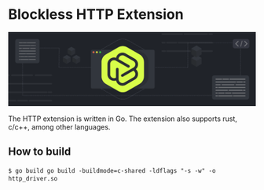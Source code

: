 # Blockless HTTP Extension

![](blockless.png)

The HTTP extension is written in Go. The extension also supports rust, c/c++, among other languages.

## How to build
```
$ go build go build -buildmode=c-shared -ldflags "-s -w" -o http_driver.so  
```
